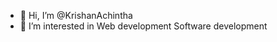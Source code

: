 - 👋 Hi, I’m @KrishanAchintha
- 👀 I’m interested in Web development Software development


<!---
KrishanAchintha/KrishanAchintha is a ✨ special ✨ repository because its `README.md` (this file) appears on your GitHub profile.
You can click the Preview link to take a look at your changes.
--->
